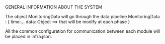 GENERAL INFORMATION ABOUT THE SYSTEM

The object MonitoringData will go through the data pipeline
MonitoringData : {
    time:...
    data: Object ==> that will be modify at each phase 
}

All the common configuration for communication between each module will be placed in infra.json.
